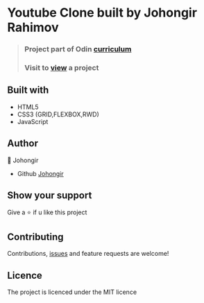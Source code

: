 # Youtube Clone built by Johongir Rahimov


> ### Project part of Odin [curriculum](https://www.theodinproject.com/courses/html-and-css/lessons/embedding-images-and-video)
> ### Visit to [view](https://johongirr.github.io/youtube-clone/) a project

## Built with
 * HTML5
 * CSS3 (GRID,FLEXBOX,RWD)
 * JavaScript


## Author
:man: Johongir 
* Github [Johongir](https://github.com/Johongirr)

## Show your support
Give a :star: if u like this project


## Contributing
Contributions, [issues](https://github.com/Johongirr/calculator/issues) and feature requests are welcome!


## Licence
The project is licenced under the MIT licence
